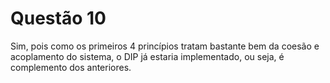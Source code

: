 # Questão 10

Sim, pois como os primeiros 4 princípios tratam bastante bem da coesão
e acoplamento do sistema, o DIP já estaria implementado, ou seja, é
complemento dos anteriores.